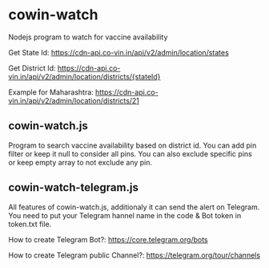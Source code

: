 # cowin-watch
Nodejs program to watch for vaccine availability


Get State Id:
https://cdn-api.co-vin.in/api/v2/admin/location/states


Get District Id:
https://cdn-api.co-vin.in/api/v2/admin/location/districts/{stateId}


Example for Maharashtra: https://cdn-api.co-vin.in/api/v2/admin/location/districts/21


## cowin-watch.js
Program to search vaccine availability based on district id. You can add pin filter or keep it null to consider all pins. You can also exclude specific pins or keep empty array to not exclude any pin.

## cowin-watch-telegram.js
All features of cowin-watch.js, additionaly it can send the alert on Telegram. You need to put your Telegram hannel name in the code & Bot token in token.txt file.

How to create Telegram Bot?: https://core.telegram.org/bots

How to create Telegram public Channel?: https://telegram.org/tour/channels
